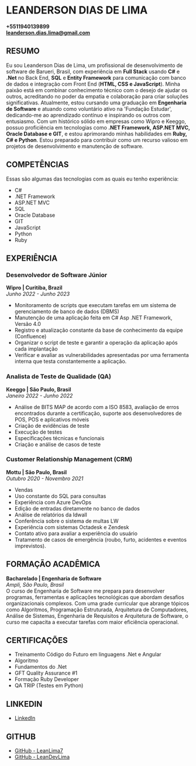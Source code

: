 # LEANDERSON DIAS DE LIMA
**+5511940139899**  
**leanderson.dias.lima@gmail.com**

## RESUMO
Eu sou Leanderson Dias de Lima, um profissional de desenvolvimento de software de Barueri, Brasil, com experiência em **Full Stack** usando **C#** e **.Net** no Back End, **SQL** e **Entity Framework** para comunicação com banco de dados e integração com Front End (**HTML, CSS e JavaScript**). Minha paixão está em combinar conhecimento técnico com o desejo de ajudar os outros, acreditando no poder da empatia e colaboração para criar soluções significativas. Atualmente, estou cursando uma graduação em **Engenharia de Software** e atuando como voluntário ativo na 'Fundação Estudar', dedicando-me ao aprendizado contínuo e inspirando os outros com entusiasmo. Com um histórico sólido em empresas como Wipro e Keeggo, possuo proficiência em tecnologias como **.NET Framework, ASP.NET MVC, Oracle Database e GIT**, e estou aprimorando minhas habilidades em **Ruby, C# e Python**. Estou preparado para contribuir como um recurso valioso em projetos de desenvolvimento e manutenção de software.

## COMPETÊNCIAS
Essas são algumas das tecnologias com as quais eu tenho experiência:
- C#
- .NET Framework
- ASP.NET MVC
- SQL
- Oracle Database
- GIT
- JavaScript
- Python
- Ruby

## EXPERIÊNCIA

### Desenvolvedor de Software Júnior
**Wipro | Curitiba, Brazil**  
*Junho 2022 - Junho 2023*
- Monitoramento de scripts que executam tarefas em um sistema de gerenciamento de banco de dados (DBMS)
- Manutenção de uma aplicação feita em C# Asp .NET Framework, Versão 4.0
- Registro e atualização constante da base de conhecimento da equipe (Confluence)
- Organizar o script de teste e garantir a operação da aplicação após cada implantação
- Verificar e avaliar as vulnerabilidades apresentadas por uma ferramenta interna que testa constantemente a aplicação.

### Analista de Teste de Qualidade (QA)
**Keeggo | São Paulo, Brasil**  
*Janeiro 2022 - Junho 2022*
- Análise de BITS MAP de acordo com a ISO 8583, avaliação de erros encontrados durante a certificação, suporte aos desenvolvedores de POS, POS e aplicativos móveis
- Criação de evidências de teste
- Execução de testes
- Especificações técnicas e funcionais
- Criação e análise de casos de teste

### Customer Relationship Management (CRM)
**Mottu | São Paulo, Brasil**  
*Outubro 2020 - Novembro 2021*
- Vendas
- Uso constante do SQL para consultas
- Experiência com Azure DevOps
- Edição de entradas diretamente no banco de dados
- Análise de relatórios da Idwall
- Conferência sobre o sistema de multas LW
- Experiência com sistemas Octadesk e Zendesk
- Contato ativo para avaliar a experiência do usuário
- Tratamento de casos de emergência (roubo, furto, acidentes e eventos imprevistos).

## FORMAÇÃO ACADÊMICA
**Bacharelado | Engenharia de Software**  
*Ampli, São Paulo, Brasil*  
O curso de Engenharia de Software me prepara para desenvolver programas, ferramentas e aplicações tecnológicas que abordam desafios organizacionais complexos. Com uma grade curricular que abrange tópicos como Algoritmos, Programação Estruturada, Arquitetura de Computadores, Análise de Sistemas, Engenharia de Requisitos e Arquitetura de Software, o curso me capacita a executar tarefas com maior eficiência operacional. 

## CERTIFICAÇÕES
- Treinamento Código do Futuro em linguagens .Net e Angular
- Algoritmo
- Fundamentos do .Net
- GFT Quality Assurance #1
- Formação Ruby Developer
- QA TRIP (Testes em Python)

## LINKEDIN
- [LinkedIn](https://www.linkedin.com/in/leanderson-dias-de-lima/)

## GITHUB
- [GitHub - LeanLima7](https://github.com/LeanLima7)
- [GitHub - LeanDevLima](https://github.com/LeanDevLima)
